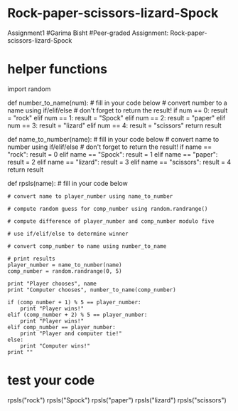# Rock-paper-scissors-lizard-Spock
 Assignment1
 #Garima Bisht
#Peer-graded Assignment: Rock-paper-scissors-lizard-Spock
# helper functions
import random

def number_to_name(num):
    # fill in your code below
    # convert number to a name using if/elif/else
    # don't forget to return the result!
    if num == 0:
        result = "rock"
    elif num == 1:
        result = "Spock"
    elif num == 2:
        result = "paper"
    elif num == 3:
        result = "lizard"
    elif num == 4:
        result = "scissors"
    return result 

    
def name_to_number(name):
    # fill in your code below
    # convert name to number using if/elif/else
    # don't forget to return the result!
    if name == "rock":
        result = 0
    elif name == "Spock":
        result = 1
    elif name == "paper":
        result = 2
    elif name == "lizard":
        result = 3
    elif name == "scissors":
        result = 4
    return result


def rpsls(name): 
    # fill in your code below

    # convert name to player_number using name_to_number

    # compute random guess for comp_number using random.randrange()

    # compute difference of player_number and comp_number modulo five

    # use if/elif/else to determine winner

    # convert comp_number to name using number_to_name
    
    # print results
    player_number = name_to_number(name)
    comp_number = random.randrange(0, 5)
   
    print "Player chooses", name
    print "Computer chooses", number_to_name(comp_number)
   
    if (comp_number + 1) % 5 == player_number:
        print "Player wins!"
    elif (comp_number + 2) % 5 == player_number:
        print "Player wins!"
    elif comp_number == player_number:
        print "Player and computer tie!"
    else:
        print "Computer wins!"
    print ""    

    
# test your code
rpsls("rock")
rpsls("Spock")
rpsls("paper")
rpsls("lizard")
rpsls("scissors")




